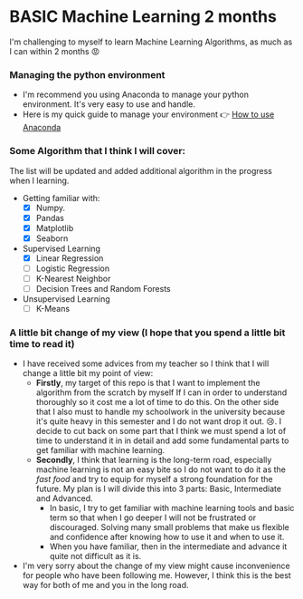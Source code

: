 # BASIC Machine Learning 2 months
I'm challenging to myself to learn Machine Learning Algorithms, as much as I can within 2 months :pout:

### Managing the python environment
- I'm recommend you using Anaconda to manage your python environment. It's very easy to use and handle.
- Here is my quick guide to manage your environment :point_right: [How to use Anaconda](https://github.com/Minhluu2911/Managing-Environment-Using-Anaconda)

### Some Algorithm that I think I will cover:
The list will be updated and added additional algorithm in the progress when I learning.

- Getting familiar with:
  - [x] Numpy.
  - [x] Pandas
  - [x] Matplotlib
  - [x] Seaborn
- Supervised Learning
  - [x] Linear Regression
  - [ ] Logistic Regression
  - [ ] K-Nearest Neighbor
  <!-- - [ ] Support Vector Machine (SVM) -->
  - [ ] Decision Trees and Random Forests
  <!-- - [ ] Neural networks -->
- Unsupervised Learning
  - [ ] K-Means
  <!-- - [ ] DBSCAN
  - [ ] Gaussian Mixture -->

### A little bit change of my view (I hope that you spend a little bit time to read it)
- I have received some advices from my teacher so I think that I will change a little bit my point of view:
  - **Firstly**, my target of this repo is that I want to implement the algorithm from the scratch by myself If I can in order to understand thoroughly so it cost me a lot of time to do this. On the other side that I also must to handle my schoolwork in the university because it's quite heavy in this semester and I do not want drop it out. :cry:. I decide to cut back on some part that I think we must spend a lot of time to understand it in in detail and add some fundamental parts to get familiar with machine learning.
  - **Secondly**, I think that learning is the long-term road, especially machine learning is not an easy bite so I do not want to do it as the *fast food* and try to equip for myself a strong foundation for the future. My plan is I will divide this into 3 parts: Basic, Intermediate and Advanced.
     - In basic, I try to get familiar with machine learning tools and basic term so that when I go deeper I will not be frustrated or discouraged. Solving many small problems that make us flexible and confidence after knowing how to use it and when to use it.
     - When you have familiar, then in the intermediate and advance it quite not difficult as it is.
- I'm very sorry about the change of my view might cause inconvenience for people who have been following me. However, I think this is the best way for both of me and you in the long road.
